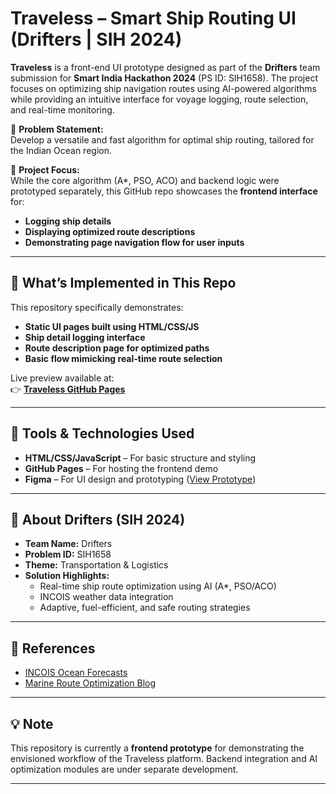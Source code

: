 # Traveless – Smart Ship Routing UI (Drifters | SIH 2024)

**Traveless** is a front-end UI prototype designed as part of the **Drifters** team submission for **Smart India Hackathon 2024** (PS ID: SIH1658). The project focuses on optimizing ship navigation routes using AI-powered algorithms while providing an intuitive interface for voyage logging, route selection, and real-time monitoring.

🌊 **Problem Statement:**  
Develop a versatile and fast algorithm for optimal ship routing, tailored for the Indian Ocean region.

🚢 **Project Focus:**  
While the core algorithm (A*, PSO, ACO) and backend logic were prototyped separately, this GitHub repo showcases the **frontend interface** for:

- **Logging ship details**
- **Displaying optimized route descriptions**
- **Demonstrating page navigation flow for user inputs**

---

## 🔧 What’s Implemented in This Repo

This repository specifically demonstrates:

- **Static UI pages built using HTML/CSS/JS**
- **Ship detail logging interface**
- **Route description page for optimized paths**
- **Basic flow mimicking real-time route selection**

Live preview available at:  
👉 **[Traveless GitHub Pages](https://bhavya1006.github.io/traveless/)**

---

## 🧠 Tools & Technologies Used

- **HTML/CSS/JavaScript** – For basic structure and styling
- **GitHub Pages** – For hosting the frontend demo
- **Figma** – For UI design and prototyping ([View Prototype](https://www.figma.com/proto/its61NSSVKxfEGdqANMqGH/Voyage-UI?node-id=107-44&t=oaUmQhBHErumTCbR-1))

---

## 📌 About Drifters (SIH 2024)

- **Team Name:** Drifters
- **Problem ID:** SIH1658
- **Theme:** Transportation & Logistics
- **Solution Highlights:**
  - Real-time ship route optimization using AI (A*, PSO/ACO)
  - INCOIS weather data integration
  - Adaptive, fuel-efficient, and safe routing strategies

---

## 📎 References

- [INCOIS Ocean Forecasts](https://incois.gov.in/portal/osf/osf.jsp)
- [Marine Route Optimization Blog](https://kunal-singh.medium.com/marine-route-optimization-with-ml-7c0829440a89)

---

## 💡 Note

This repository is currently a **frontend prototype** for demonstrating the envisioned workflow of the Traveless platform. Backend integration and AI optimization modules are under separate development.

---

